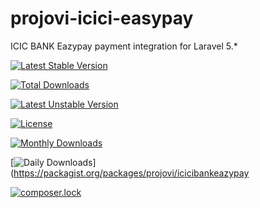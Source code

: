 # projovi-icici-easypay

ICIC BANK Eazypay payment integration for Laravel 5.*

[![Latest Stable Version](https://poser.pugx.org/projovi/icicibankeazypay/v/stable)](https://packagist.org/packages/projovi/icicibankeazypay)

[![Total Downloads](https://poser.pugx.org/projovi/icicibankeazypay/downloads)](https://packagist.org/packages/projovi/icicibankeazypay)

[![Latest Unstable Version](https://poser.pugx.org/projovi/icicibankeazypay/v/unstable)](https://packagist.org/packages/projovi/icicibankeazypay)

[![License](https://poser.pugx.org/projovi/icicibankeazypay/license)](https://packagist.org/packages/projovi/icicibankeazypay)

[![Monthly Downloads](https://poser.pugx.org/projovi/icicibankeazypay/d/monthly)](https://packagist.org/packages/projovi/icicibankeazypay)

[![Daily Downloads](https://poser.pugx.org/projovi/icicibankeazypay/d/daily)](https://packagist.org/packages/projovi/icicibankeazypay

  [![composer.lock](https://poser.pugx.org/projovi/icicibankeazypay/composerlock)](https://packagist.org/packages/projovi/icicibankeazypay)
